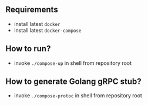 ## Requirements
* install latest `docker`
* install latest `docker-compose`

## How to run?
* invoke `./compose-up` in shell from repository root

## How to generate Golang gRPC stub?
* invoke `./compose-protoc` in shell from repository root
